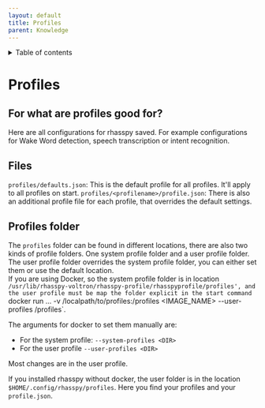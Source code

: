 ```yaml
---
layout: default
title: Profiles
parent: Knowledge
---
```


<details close markdown="block">
  <summary>
    Table of contents
  </summary>
  {: .text-delta }
1. TOC
{:toc}
</details>

# Profiles 

## For what are profiles good for?
Here are all configurations for rhasspy saved. For example configurations for Wake Word detection, speech transcription or intent recognition.
 
## Files
`profiles/defaults.json`: This is the default profile for all profiles. It'll apply to all profiles on start.
`profiles/<profilename>/profile.json`: There is also an additional profile file for each profile, that overrides the default settings.
 
## Profiles folder
The `profiles` folder can be found in different locations, there are also two kinds of profile folders. One system profile folder and a user profile folder.
The user profile folder overrides the system profile folder, you can either set them or use the default location.   
If you are using Docker, so the system profile folder is in location `/usr/lib/rhasspy-voltron/rhasspy-profile/rhasspyprofile/profiles', and the user profile must be map the folder explicit in the start command `docker run ... -v /localpath/to/profiles:/profiles <IMAGE_NAME> --user-profiles /profiles`.
 
The arguments for docker to set them manually are:
- For the system profile: `--system-profiles <DIR>`
- For the user profile `--user-profiles <DIR>`
 
Most changes are in the user profile.
 
If you installed rhasspy without docker, the user folder is in the location ``$HOME/.config/rhasspy/profiles``.
Here you find your profiles and your ``profile.json``.
